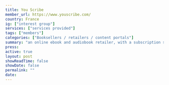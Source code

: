 ```yaml
---
title: You Scribe
member_url: https://www.youscribe.com/
country: France
ig: ["interest group"] 
services: ["services provided"] 
tags: ["members"]
categories: ["Booksellers / retailers / content portals"]
summary: "an online ebook and audiobook retailer, with a subscription service active in France and in 11 African countries."
press:
active: true
layout: post
showReadTime: false
showDate: false
permalink: ""
date: 
---
```

